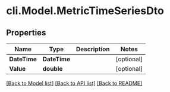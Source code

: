 # cli.Model.MetricTimeSeriesDto

## Properties

Name | Type | Description | Notes
------------ | ------------- | ------------- | -------------
**DateTime** | **DateTime** |  | [optional] 
**Value** | **double** |  | [optional] 

[[Back to Model list]](../README.md#documentation-for-models) [[Back to API list]](../README.md#documentation-for-api-endpoints) [[Back to README]](../README.md)

